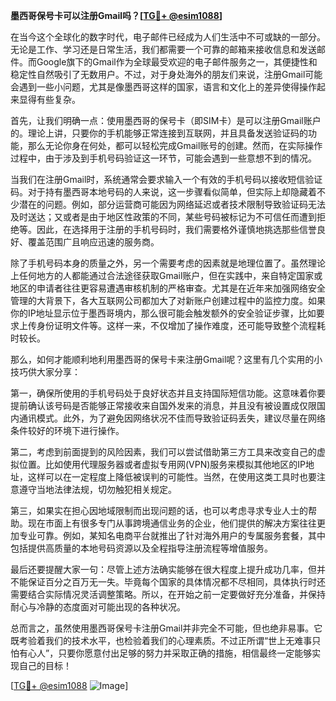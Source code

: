 **墨西哥保号卡可以注册Gmail吗？[[TG💪+ @esim1088](https://t.me/s/esim1088)]**

在当今这个全球化的数字时代，电子邮件已经成为人们生活中不可或缺的一部分。无论是工作、学习还是日常生活，我们都需要一个可靠的邮箱来接收信息和发送邮件。而Google旗下的Gmail作为全球最受欢迎的电子邮件服务之一，其便捷性和稳定性自然吸引了无数用户。不过，对于身处海外的朋友们来说，注册Gmail可能会遇到一些小问题，尤其是像墨西哥这样的国家，语言和文化上的差异使得操作起来显得有些复杂。

首先，让我们明确一点：使用墨西哥的保号卡（即SIM卡）是可以注册Gmail账户的。理论上讲，只要你的手机能够正常连接到互联网，并且具备发送验证码的功能，那么无论你身在何处，都可以轻松完成Gmail账号的创建。然而，在实际操作过程中，由于涉及到手机号码验证这一环节，可能会遇到一些意想不到的情况。

当我们在注册Gmail时，系统通常会要求输入一个有效的手机号码以接收短信验证码。对于持有墨西哥本地号码的人来说，这一步骤看似简单，但实际上却隐藏着不少潜在的问题。例如，部分运营商可能因为网络延迟或者技术限制导致验证码无法及时送达；又或者是由于地区性政策的不同，某些号码被标记为不可信任而遭到拒绝等。因此，在选择用于注册的手机号码时，我们需要格外谨慎地挑选那些信誉良好、覆盖范围广且响应迅速的服务商。

除了手机号码本身的质量之外，另一个需要考虑的因素就是地理位置了。虽然理论上任何地方的人都能通过合法途径获取Gmail账户，但在实践中，来自特定国家或地区的申请者往往更容易遭遇审核机制的严格审查。尤其是在近年来加强网络安全管理的大背景下，各大互联网公司都加大了对新账户创建过程中的监控力度。如果你的IP地址显示位于墨西哥境内，那么很可能会触发额外的安全验证步骤，比如要求上传身份证明文件等。这样一来，不仅增加了操作难度，还可能导致整个流程耗时较长。

那么，如何才能顺利地利用墨西哥的保号卡来注册Gmail呢？这里有几个实用的小技巧供大家分享：

第一，确保所使用的手机号码处于良好状态并且支持国际短信功能。这意味着你要提前确认该号码是否能够正常接收来自国外发来的消息，并且没有被设置成仅限国内通讯模式。此外，为了避免因网络状况不佳而导致验证码丢失，建议尽量在网络条件较好的环境下进行操作。

第二，考虑到前面提到的风险因素，我们可以尝试借助第三方工具来改变自己的虚拟位置。比如使用代理服务器或者虚拟专用网(VPN)服务来模拟其他地区的IP地址，这样可以在一定程度上降低被误判的可能性。当然，在使用这类工具时也要注意遵守当地法律法规，切勿触犯相关规定。

第三，如果实在担心因地域限制而出现问题的话，也可以考虑寻求专业人士的帮助。现在市面上有很多专门从事跨境通信业务的企业，他们提供的解决方案往往更加专业可靠。例如，某知名电商平台就推出了针对海外用户的专属服务套餐，其中包括提供高质量的本地号码资源以及全程指导注册流程等增值服务。

最后还要提醒大家一句：尽管上述方法确实能够在很大程度上提升成功几率，但并不能保证百分之百万无一失。毕竟每个国家的具体情况都不尽相同，具体执行时还需要结合实际情况灵活调整策略。所以，在开始之前一定要做好充分准备，并保持耐心与冷静的态度面对可能出现的各种状况。

总而言之，虽然使用墨西哥保号卡注册Gmail并非完全不可能，但也绝非易事。它既考验着我们的技术水平，也检验着我们的心理素质。不过正所谓“世上无难事只怕有心人”，只要你愿意付出足够的努力并采取正确的措施，相信最终一定能够实现自己的目标！

[[TG💪+ @esim1088](https://t.me/s/esim1088) ![Image](https://i.postimg.cc/4NQfJmqS/Snipaste-2025-05-13-00-14-12.png)]